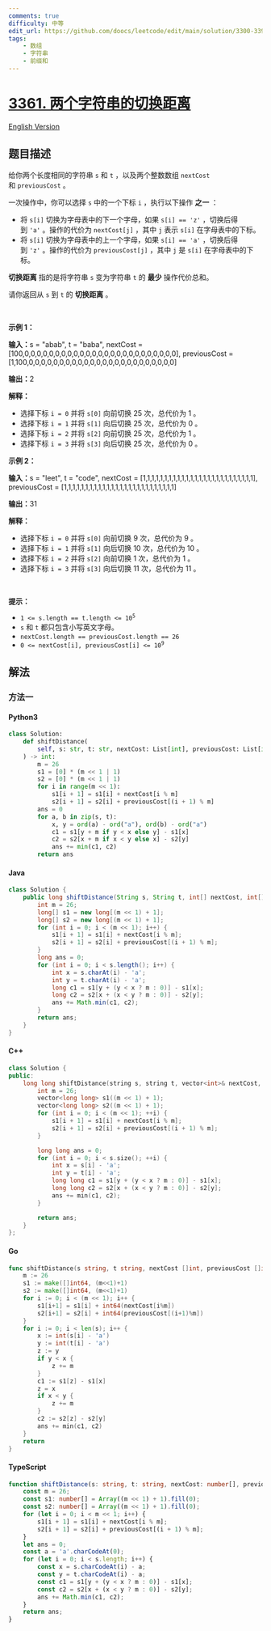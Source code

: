 ```yaml
---
comments: true
difficulty: 中等
edit_url: https://github.com/doocs/leetcode/edit/main/solution/3300-3399/3361.Shift%20Distance%20Between%20Two%20Strings/README.md
tags:
    - 数组
    - 字符串
    - 前缀和
---
```


<!-- problem:start -->

# [3361. 两个字符串的切换距离](https://leetcode.cn/problems/shift-distance-between-two-strings)

[English Version](/solution/3300-3399/3361.Shift%20Distance%20Between%20Two%20Strings/README_EN.md)

## 题目描述

<!-- description:start -->

<p>给你两个长度相同的字符串&nbsp;<code>s</code> 和&nbsp;<code>t</code>&nbsp;，以及两个整数数组&nbsp;<code>nextCost</code> 和&nbsp;<code>previousCost</code>&nbsp;。</p>

<p>一次操作中，你可以选择 <code>s</code>&nbsp;中的一个下标 <code>i</code>&nbsp;，执行以下操作 <strong>之一</strong>&nbsp;：</p>

<ul>
	<li>将&nbsp;<code>s[i]</code>&nbsp;切换为字母表中的下一个字母，如果&nbsp;<code>s[i] == 'z'</code>&nbsp;，切换后得到&nbsp;<code>'a'</code>&nbsp;。操作的代价为&nbsp;<code>nextCost[j]</code>&nbsp;，其中&nbsp;<code>j</code>&nbsp;表示&nbsp;<code>s[i]</code>&nbsp;在字母表中的下标。</li>
	<li>将&nbsp;<code>s[i]</code>&nbsp;切换为字母表中的上一个字母，如果&nbsp;<code>s[i] == 'a'</code>&nbsp;，切换后得到&nbsp;<code>'z'</code>&nbsp;。操作的代价为&nbsp;<code>previousCost[j]</code>&nbsp;，其中&nbsp;<code>j</code> 是&nbsp;<code>s[i]</code>&nbsp;在字母表中的下标。</li>
</ul>

<p><strong>切换距离</strong>&nbsp;指的是将字符串 <code>s</code>&nbsp;变为字符串 <code>t</code>&nbsp;的 <strong>最少</strong>&nbsp;操作代价总和。</p>

<p>请你返回从 <code>s</code>&nbsp;到 <code>t</code>&nbsp;的 <strong>切换距离</strong>&nbsp;。</p>

<p>&nbsp;</p>

<p><strong class="example">示例 1：</strong></p>

<div class="example-block">
<p><span class="example-io"><b>输入：</b>s = "abab", t = "baba", nextCost = [100,0,0,0,0,0,0,0,0,0,0,0,0,0,0,0,0,0,0,0,0,0,0,0,0,0], previousCost = [1,100,0,0,0,0,0,0,0,0,0,0,0,0,0,0,0,0,0,0,0,0,0,0,0,0]</span></p>

<p><span class="example-io"><b>输出：</b>2</span></p>

<p><b>解释：</b></p>

<ul>
	<li>选择下标&nbsp;<code>i = 0</code>&nbsp;并将&nbsp;<code>s[0]</code>&nbsp;向前切换 25 次，总代价为 1 。</li>
	<li>选择下标&nbsp;<code>i = 1</code>&nbsp;并将&nbsp;<code>s[1]</code>&nbsp;向后切换 25 次，总代价为 0 。</li>
	<li>选择下标&nbsp;<code>i = 2</code>&nbsp;并将&nbsp;<code>s[2]</code>&nbsp;向前切换 25 次，总代价为 1 。</li>
	<li>选择下标&nbsp;<code>i = 3</code>&nbsp;并将&nbsp;<code>s[3]</code>&nbsp;向后切换 25 次，总代价为 0 。</li>
</ul>
</div>

<p><strong class="example">示例 2：</strong></p>

<div class="example-block">
<p><span class="example-io"><b>输入：</b>s = "leet", t = "code", nextCost = [1,1,1,1,1,1,1,1,1,1,1,1,1,1,1,1,1,1,1,1,1,1,1,1,1,1], previousCost = [1,1,1,1,1,1,1,1,1,1,1,1,1,1,1,1,1,1,1,1,1,1,1,1,1,1]</span></p>

<p><span class="example-io"><b>输出：</b>31</span></p>

<p><b>解释：</b></p>

<ul>
	<li>选择下标&nbsp;<code>i = 0</code>&nbsp;并将&nbsp;<code>s[0]</code>&nbsp;向前切换 9 次，总代价为 9 。</li>
	<li>选择下标&nbsp;<code>i = 1</code>&nbsp;并将&nbsp;<code>s[1]</code>&nbsp;向后切换 10 次，总代价为 10 。</li>
	<li>选择下标&nbsp;<code>i = 2</code> 并将&nbsp;<code>s[2]</code>&nbsp;向前切换 1 次，总代价为 1 。</li>
	<li>选择下标 <code>i = 3</code> 并将&nbsp;<code>s[3]</code>&nbsp;向后切换 11 次，总代价为 11 。</li>
</ul>
</div>

<p>&nbsp;</p>

<p><strong>提示：</strong></p>

<ul>
	<li><code>1 &lt;= s.length == t.length &lt;= 10<sup>5</sup></code></li>
	<li><code>s</code> 和&nbsp;<code>t</code>&nbsp;都只包含小写英文字母。</li>
	<li><code>nextCost.length == previousCost.length == 26</code></li>
	<li><code>0 &lt;= nextCost[i], previousCost[i] &lt;= 10<sup>9</sup></code></li>
</ul>

<!-- description:end -->

## 解法

<!-- solution:start -->

### 方法一

<!-- tabs:start -->

#### Python3

```python
class Solution:
    def shiftDistance(
        self, s: str, t: str, nextCost: List[int], previousCost: List[int]
    ) -> int:
        m = 26
        s1 = [0] * (m << 1 | 1)
        s2 = [0] * (m << 1 | 1)
        for i in range(m << 1):
            s1[i + 1] = s1[i] + nextCost[i % m]
            s2[i + 1] = s2[i] + previousCost[(i + 1) % m]
        ans = 0
        for a, b in zip(s, t):
            x, y = ord(a) - ord("a"), ord(b) - ord("a")
            c1 = s1[y + m if y < x else y] - s1[x]
            c2 = s2[x + m if x < y else x] - s2[y]
            ans += min(c1, c2)
        return ans
```

#### Java

```java
class Solution {
    public long shiftDistance(String s, String t, int[] nextCost, int[] previousCost) {
        int m = 26;
        long[] s1 = new long[(m << 1) + 1];
        long[] s2 = new long[(m << 1) + 1];
        for (int i = 0; i < (m << 1); i++) {
            s1[i + 1] = s1[i] + nextCost[i % m];
            s2[i + 1] = s2[i] + previousCost[(i + 1) % m];
        }
        long ans = 0;
        for (int i = 0; i < s.length(); i++) {
            int x = s.charAt(i) - 'a';
            int y = t.charAt(i) - 'a';
            long c1 = s1[y + (y < x ? m : 0)] - s1[x];
            long c2 = s2[x + (x < y ? m : 0)] - s2[y];
            ans += Math.min(c1, c2);
        }
        return ans;
    }
}
```

#### C++

```cpp
class Solution {
public:
    long long shiftDistance(string s, string t, vector<int>& nextCost, vector<int>& previousCost) {
        int m = 26;
        vector<long long> s1((m << 1) + 1);
        vector<long long> s2((m << 1) + 1);
        for (int i = 0; i < (m << 1); ++i) {
            s1[i + 1] = s1[i] + nextCost[i % m];
            s2[i + 1] = s2[i] + previousCost[(i + 1) % m];
        }

        long long ans = 0;
        for (int i = 0; i < s.size(); ++i) {
            int x = s[i] - 'a';
            int y = t[i] - 'a';
            long long c1 = s1[y + (y < x ? m : 0)] - s1[x];
            long long c2 = s2[x + (x < y ? m : 0)] - s2[y];
            ans += min(c1, c2);
        }

        return ans;
    }
};
```

#### Go

```go
func shiftDistance(s string, t string, nextCost []int, previousCost []int) (ans int64) {
	m := 26
	s1 := make([]int64, (m<<1)+1)
	s2 := make([]int64, (m<<1)+1)
	for i := 0; i < (m << 1); i++ {
		s1[i+1] = s1[i] + int64(nextCost[i%m])
		s2[i+1] = s2[i] + int64(previousCost[(i+1)%m])
	}
	for i := 0; i < len(s); i++ {
		x := int(s[i] - 'a')
		y := int(t[i] - 'a')
		z := y
		if y < x {
			z += m
		}
		c1 := s1[z] - s1[x]
		z = x
		if x < y {
			z += m
		}
		c2 := s2[z] - s2[y]
		ans += min(c1, c2)
	}
	return
}
```

#### TypeScript

```ts
function shiftDistance(s: string, t: string, nextCost: number[], previousCost: number[]): number {
    const m = 26;
    const s1: number[] = Array((m << 1) + 1).fill(0);
    const s2: number[] = Array((m << 1) + 1).fill(0);
    for (let i = 0; i < m << 1; i++) {
        s1[i + 1] = s1[i] + nextCost[i % m];
        s2[i + 1] = s2[i] + previousCost[(i + 1) % m];
    }
    let ans = 0;
    const a = 'a'.charCodeAt(0);
    for (let i = 0; i < s.length; i++) {
        const x = s.charCodeAt(i) - a;
        const y = t.charCodeAt(i) - a;
        const c1 = s1[y + (y < x ? m : 0)] - s1[x];
        const c2 = s2[x + (x < y ? m : 0)] - s2[y];
        ans += Math.min(c1, c2);
    }
    return ans;
}
```

<!-- tabs:end -->

<!-- solution:end -->

<!-- problem:end -->

